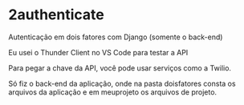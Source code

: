 # 2authenticate
Autenticação em dois fatores com Django (somente o back-end)

Eu usei o Thunder Client no VS Code para testar a API

Para pegar a chave da API, você pode usar serviços como a Twilio.

Só fiz o back-end da aplicação, onde na pasta doisfatores consta os arquivos da aplicação e em meuprojeto os arquivos de projeto.

